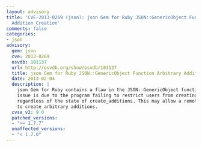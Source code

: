 ```yaml
---
layout: advisory
title: 'CVE-2013-0269 (json): json Gem for Ruby JSON::GenericObject Function Arbitrary
  Addition Creation'
comments: false
categories:
- json
advisory:
  gem: json
  cve: 2013-0269
  osvdb: 101137
  url: http://osvdb.org/show/osvdb/101137
  title: json Gem for Ruby JSON::GenericObject Function Arbitrary Addition Creation
  date: 2013-02-04
  description: |
    json Gem for Ruby contains a flaw in the JSON::GenericObject function. The
    issue is due to the program failing to restrict users from creating additions
    regardless of the state of create_additions. This may allow a remote attacker
    to create arbitrary additions.
  cvss_v2: 9.0
  patched_versions:
  - ">= 1.7.7"
  unaffected_versions:
  - "< 1.7.0"
---
```

